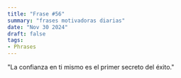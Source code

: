 ```yaml
---
title: "Frase #56"
summary: "frases motivadoras diarias"
date: "Nov 30 2024"
draft: false
tags:
- Phrases
---
```


"La confianza en ti mismo es el primer secreto del éxito."
